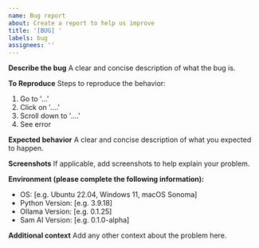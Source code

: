 ```yaml
---
name: Bug report
about: Create a report to help us improve
title: '[BUG] '
labels: bug
assignees: ''
---
```


**Describe the bug**
A clear and concise description of what the bug is.

**To Reproduce**
Steps to reproduce the behavior:
1. Go to '...'
2. Click on '....'
3. Scroll down to '....'
4. See error

**Expected behavior**
A clear and concise description of what you expected to happen.

**Screenshots**
If applicable, add screenshots to help explain your problem.

**Environment (please complete the following information):**
 - OS: [e.g. Ubuntu 22.04, Windows 11, macOS Sonoma]
 - Python Version: [e.g. 3.9.18]
 - Ollama Version: [e.g. 0.1.25]
 - Sam AI Version: [e.g. 0.1.0-alpha]

**Additional context**
Add any other context about the problem here.